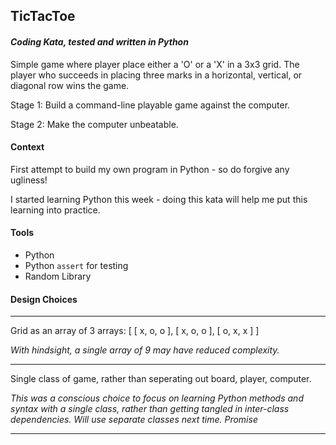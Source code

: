 ## TicTacToe

#### *Coding Kata, tested and written in Python*

Simple game where player place either a 'O' or a 'X' in a 3x3 grid. The player who succeeds in placing three marks in a horizontal, vertical, or diagonal row wins the game.

Stage 1: Build a command-line playable game against the computer.

Stage 2: Make the computer unbeatable.

#### Context

First attempt to build my own program in Python - so do forgive any ugliness!

I started learning Python this week - doing this kata will help me put this learning into practice.

#### Tools

* Python
* Python `assert` for testing
* Random Library

#### Design Choices
---

Grid as an array of 3 arrays: [ [ x, o, o ], [ x, o, o ], [ o, x, x ] ]

*With hindsight, a single array of 9 may have reduced complexity.*

---

Single class of game, rather than seperating out board, player, computer.

*This was a conscious choice to focus on learning Python methods and syntax with a single class, rather than getting tangled in inter-class dependencies. Will use separate classes next time. Promise*

---
